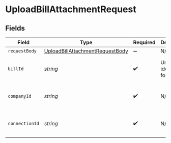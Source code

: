 # UploadBillAttachmentRequest


## Fields

| Field                                                                                         | Type                                                                                          | Required                                                                                      | Description                                                                                   | Example                                                                                       |
| --------------------------------------------------------------------------------------------- | --------------------------------------------------------------------------------------------- | --------------------------------------------------------------------------------------------- | --------------------------------------------------------------------------------------------- | --------------------------------------------------------------------------------------------- |
| `requestBody`                                                                                 | [UploadBillAttachmentRequestBody](../../models/operations/uploadbillattachmentrequestbody.md) | :heavy_minus_sign:                                                                            | N/A                                                                                           |                                                                                               |
| `billId`                                                                                      | *string*                                                                                      | :heavy_check_mark:                                                                            | Unique identifier for a bill                                                                  | 13d946f0-c5d5-42bc-b092-97ece17923ab                                                          |
| `companyId`                                                                                   | *string*                                                                                      | :heavy_check_mark:                                                                            | N/A                                                                                           | 8a210b68-6988-11ed-a1eb-0242ac120002                                                          |
| `connectionId`                                                                                | *string*                                                                                      | :heavy_check_mark:                                                                            | N/A                                                                                           | 2e9d2c44-f675-40ba-8049-353bfcb5e171                                                          |